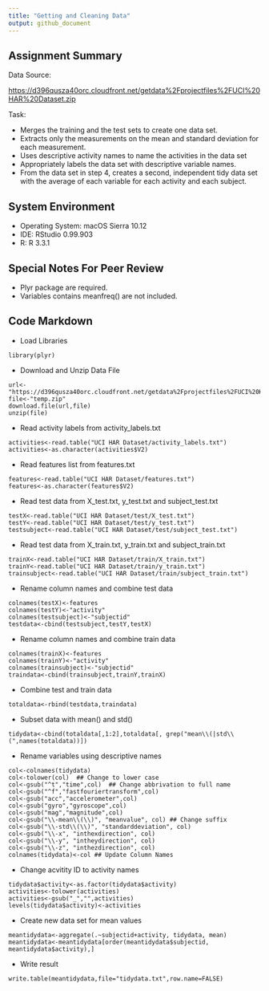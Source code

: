 ```yaml
---
title: "Getting and Cleaning Data"
output: github_document
---
```


## Assignment Summary

Data Source:

https://d396qusza40orc.cloudfront.net/getdata%2Fprojectfiles%2FUCI%20HAR%20Dataset.zip

Task:

* Merges the training and the test sets to create one data set.
* Extracts only the measurements on the mean and standard deviation for each measurement.
* Uses descriptive activity names to name the activities in the data set
* Appropriately labels the data set with descriptive variable names.
* From the data set in step 4, creates a second, independent tidy data set with the average of each variable for each activity and each subject.

## System Environment

* Operating System: macOS Sierra 10.12
* IDE: RStudio 0.99.903
* R: R 3.3.1

## Special Notes For Peer Review

* Plyr package are required.
* Variables contains meanfreq() are not included. 

## Code Markdown
* Load Libraries
```
library(plyr)
```
* Download and Unzip Data File
```
url<-"https://d396qusza40orc.cloudfront.net/getdata%2Fprojectfiles%2FUCI%20HAR%20Dataset.zip"
file<-"temp.zip"
download.file(url,file)
unzip(file)
```
* Read activity labels from activity_labels.txt
```
activities<-read.table("UCI HAR Dataset/activity_labels.txt")
activities<-as.character(activities$V2)
```
* Read features list from features.txt
```
features<-read.table("UCI HAR Dataset/features.txt")
features<-as.character(features$V2)
```
* Read test data from X_test.txt, y_test.txt and subject_test.txt
```
testX<-read.table("UCI HAR Dataset/test/X_test.txt")
testY<-read.table("UCI HAR Dataset/test/y_test.txt")
testsubject<-read.table("UCI HAR Dataset/test/subject_test.txt")
```
* Read test data from X_train.txt, y_train.txt and subject_train.txt
```
trainX<-read.table("UCI HAR Dataset/train/X_train.txt")
trainY<-read.table("UCI HAR Dataset/train/y_train.txt")
trainsubject<-read.table("UCI HAR Dataset/train/subject_train.txt")
```
* Rename column names and combine test data
```
colnames(testX)<-features
colnames(testY)<-"activity"
colnames(testsubject)<-"subjectid"
testdata<-cbind(testsubject,testY,testX)
```
* Rename column names and combine train data
```
colnames(trainX)<-features
colnames(trainY)<-"activity"
colnames(trainsubject)<-"subjectid"
traindata<-cbind(trainsubject,trainY,trainX)
```
* Combine test and train data
```
totaldata<-rbind(testdata,traindata)
```
* Subset data with mean() and std()
```
tidydata<-cbind(totaldata[,1:2],totaldata[, grep("mean\\(|std\\(",names(totaldata))])
```
*  Rename variables using descriptive names
```
col<-colnames(tidydata)
col<-tolower(col)  ## Change to lower case
col<-gsub("^t","time",col)  ## Change abbrivation to full name
col<-gsub("^f","fastfouriertransform",col)
col<-gsub("acc","accelerometer",col)
col<-gsub("gyro","gyroscope",col)
col<-gsub("mag","magnitude",col)
col<-gsub("\\-mean\\(\\)", "meanvalue", col) ## Change suffix
col<-gsub("\\-std\\(\\)", "standarddeviation", col)
col<-gsub("\\-x", "inthexdirection", col)
col<-gsub("\\-y", "intheydirection", col)
col<-gsub("\\-z", "inthezdirection", col)
colnames(tidydata)<-col ## Update Column Names
```
* Change acvitity ID to activity names
```
tidydata$activity<-as.factor(tidydata$activity)
activities<-tolower(activities)
activities<-gsub("_","",activities)
levels(tidydata$activity)<-activities
```
* Create new data set for mean values
```
meantidydata<-aggregate(.~subjectid+activity, tidydata, mean)
meantidydata<-meantidydata[order(meantidydata$subjectid, meantidydata$activity),]
```
* Write result 
```
write.table(meantidydata,file="tidydata.txt",row.name=FALSE)
```